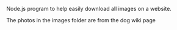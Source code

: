 Node.js program to help easily download all images on a website.

The photos in the images folder are from the dog wiki page
